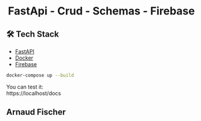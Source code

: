 # <p align="center">FastApi - Crud - Schemas - Firebase</p>
  ## 🛠️ Tech Stack
- [FastAPI](https://fastapi.tiangolo.com/)
- [Docker](https://www.docker.com/) 
- [Firebase](https://firebase.google.com/) 


```bash
docker-compose up --build
```
You can test it: <br>
https://localhost/docs
        

## Arnaud Fischer
